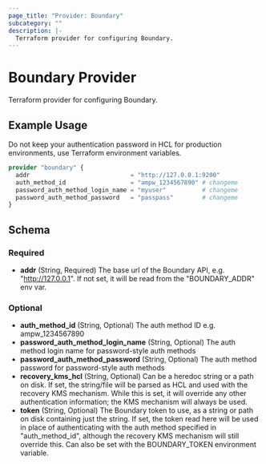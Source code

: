 ```yaml
---
page_title: "Provider: Boundary"
subcategory: ""
description: |-
  Terraform provider for configuring Boundary.
---
```


# Boundary Provider

Terraform provider for configuring Boundary.

## Example Usage

Do not keep your authentication password in HCL for production environments, use Terraform environment variables.

```terraform
provider "boundary" {
  addr                            = "http://127.0.0.1:9200"
  auth_method_id                  = "ampw_1234567890" # changeme
  password_auth_method_login_name = "myuser"          # changeme
  password_auth_method_password   = "passpass"        # changeme
}
```

## Schema

### Required

- **addr** (String, Required) The base url of the Boundary API, e.g. "http://127.0.0.1". If not set, it will be read from the "BOUNDARY_ADDR" env var.

### Optional

- **auth_method_id** (String, Optional) The auth method ID e.g. ampw_1234567890
- **password_auth_method_login_name** (String, Optional) The auth method login name for password-style auth methods
- **password_auth_method_password** (String, Optional) The auth method password for password-style auth methods
- **recovery_kms_hcl** (String, Optional) Can be a heredoc string or a path on disk. If set, the string/file will be parsed as HCL and used with the recovery KMS mechanism. While this is set, it will override any other authentication information; the KMS mechanism will always be used.
- **token** (String, Optional) The Boundary token to use, as a string or path on disk containing just the string. If set, the token read here will be used in place of authenticating with the auth method specified in "auth_method_id", although the recovery KMS mechanism will still override this. Can also be set with the BOUNDARY_TOKEN environment variable.